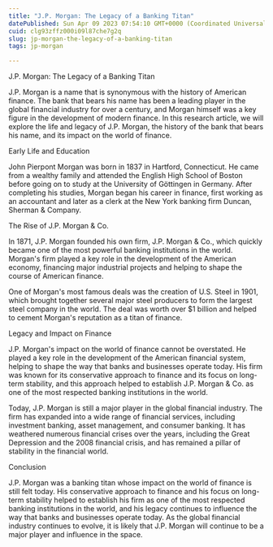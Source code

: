 ```yaml
---
title: "J.P. Morgan: The Legacy of a Banking Titan"
datePublished: Sun Apr 09 2023 07:54:10 GMT+0000 (Coordinated Universal Time)
cuid: clg93zffz000i09l87che7g2q
slug: jp-morgan-the-legacy-of-a-banking-titan
tags: jp-morgan

---
```


J.P. Morgan: The Legacy of a Banking Titan

J.P. Morgan is a name that is synonymous with the history of American finance. The bank that bears his name has been a leading player in the global financial industry for over a century, and Morgan himself was a key figure in the development of modern finance. In this research article, we will explore the life and legacy of J.P. Morgan, the history of the bank that bears his name, and its impact on the world of finance.

Early Life and Education

John Pierpont Morgan was born in 1837 in Hartford, Connecticut. He came from a wealthy family and attended the English High School of Boston before going on to study at the University of Göttingen in Germany. After completing his studies, Morgan began his career in finance, first working as an accountant and later as a clerk at the New York banking firm Duncan, Sherman & Company.

The Rise of J.P. Morgan & Co.

In 1871, J.P. Morgan founded his own firm, J.P. Morgan & Co., which quickly became one of the most powerful banking institutions in the world. Morgan's firm played a key role in the development of the American economy, financing major industrial projects and helping to shape the course of American finance.

One of Morgan's most famous deals was the creation of U.S. Steel in 1901, which brought together several major steel producers to form the largest steel company in the world. The deal was worth over $1 billion and helped to cement Morgan's reputation as a titan of finance.

Legacy and Impact on Finance

J.P. Morgan's impact on the world of finance cannot be overstated. He played a key role in the development of the American financial system, helping to shape the way that banks and businesses operate today. His firm was known for its conservative approach to finance and its focus on long-term stability, and this approach helped to establish J.P. Morgan & Co. as one of the most respected banking institutions in the world.

Today, J.P. Morgan is still a major player in the global financial industry. The firm has expanded into a wide range of financial services, including investment banking, asset management, and consumer banking. It has weathered numerous financial crises over the years, including the Great Depression and the 2008 financial crisis, and has remained a pillar of stability in the financial world.

Conclusion

J.P. Morgan was a banking titan whose impact on the world of finance is still felt today. His conservative approach to finance and his focus on long-term stability helped to establish his firm as one of the most respected banking institutions in the world, and his legacy continues to influence the way that banks and businesses operate today. As the global financial industry continues to evolve, it is likely that J.P. Morgan will continue to be a major player and influence in the space.